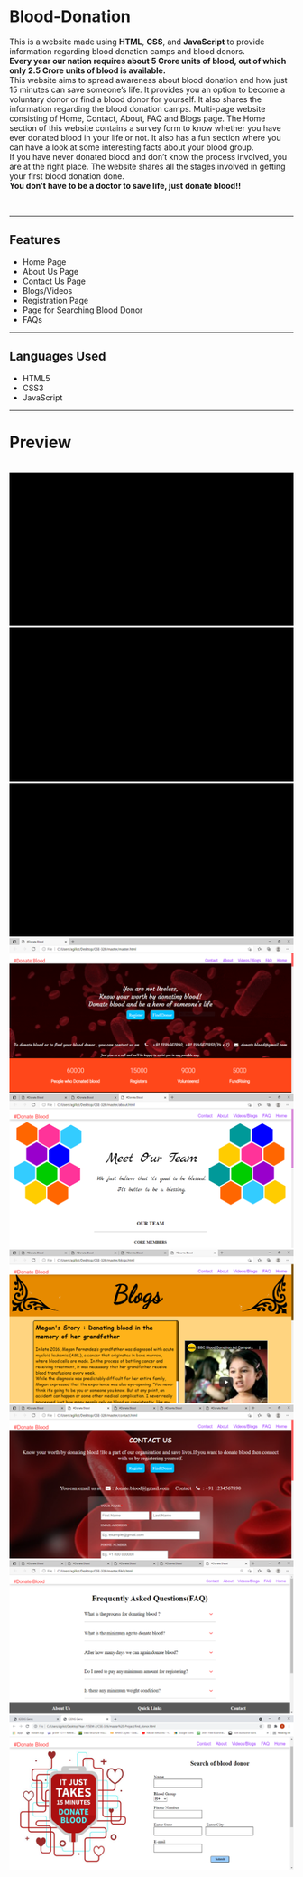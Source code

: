 # Blood-Donation
<p>This is a website made using <b>HTML</b>, <b>CSS</b>, and <b>JavaScript</b> to provide information regarding blood donation camps and blood donors.<br>
<b>Every year our nation requires about 5 Crore units of blood, out of which only 2.5 Crore units of blood is available.</b><br>
This website aims to spread awareness about blood donation and how just 15 minutes can save someone’s life.
It provides you an option to become a voluntary donor or find a blood donor for yourself. It also shares the information regarding the blood donation camps. Multi-page website consisting of Home, Contact, About, FAQ and Blogs page.
The Home section of this website contains a survey form to know whether you have ever donated blood in your life or not. It also has a fun section where you can have a look at some interesting facts about your blood group.
<br>If you have never donated blood and don’t know the process involved, you are at the right place. The website shares all the stages involved in getting your first blood donation done. 
<br><b>You don’t have to be a doctor to save life, just donate blood!!</b></p><br>
<hr>
<h2>Features</h2>
<ul>
  <li>Home Page</li>
  <li>About Us Page</li>
  <li>Contact Us Page</li>
  <li>Blogs/Videos</li>
  <li>Registration Page</li>
  <li>Page for Searching Blood Donor</li>
  <li>FAQs</li>
 </ul>
<hr>
<h2>Languages Used</h2>
<ul>
  <li>HTML5</li>
  <li>CSS3</li>
  <li>JavaScript</li>
</ul>
<hr>
<h1>Preview</h1>
<br>
<img src="https://github.com/sunidhib2002/Blood-Donation/blob/main/Screenshots/BloodDonation.gif">
<br>
<img src="https://github.com/sunidhib2002/Blood-Donation/blob/main/Screenshots/card_flip.gif">
<br>
<img src="https://github.com/sunidhib2002/Blood-Donation/blob/main/Screenshots/togglebutton.gif">
<br>
<img src="https://raw.githubusercontent.com/sunidhib2002/Blood-Donation/main/Screenshots/ss1.PNG">
<br>
<img src="https://github.com/sunidhib2002/Blood-Donation/blob/main/Screenshots/ss2.PNG">
<br>
<img src="https://github.com/sunidhib2002/Blood-Donation/blob/main/Screenshots/ss3.PNG">
<br>
<img src="https://github.com/sunidhib2002/Blood-Donation/blob/main/Screenshots/ss5.PNG">
<br>
<img src="https://github.com/sunidhib2002/Blood-Donation/blob/main/Screenshots/ss4.PNG">
<br>
<img src="https://github.com/sunidhib2002/Blood-Donation/blob/main/Screenshots/ss6.PNG">
<br>
